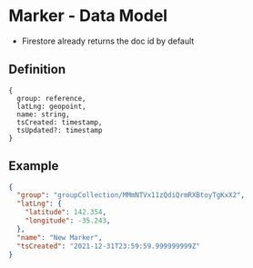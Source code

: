 # Marker - Data Model

- Firestore already returns the doc id by default

## Definition
```
{
  group: reference,
  latLng: geopoint,
  name: string,
  tsCreated: timestamp,
  tsUpdated?: timestamp
}
```

## Example
```json
{
  "group": "groupCollection/MMmNTVx11zQdiQrmRXBtoyTgKxX2",
  "latLng": {
    "latitude": 142.354,
    "longitude": -35.243,
  },
  "name": "New Marker",
  "tsCreated": "2021-12-31T23:59:59.999999999Z"
}
```
